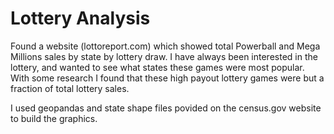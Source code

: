 # Lottery Analysis

Found a website (lottoreport.com) which showed total Powerball and Mega Millions sales by state by lottery draw. I have always been interested in the lottery, and wanted to see what states these games were most popular. With some research I found that these high payout lottery games were but a fraction of total lottery sales. 

I used geopandas and state shape files povided on the census.gov website to build the graphics. 
